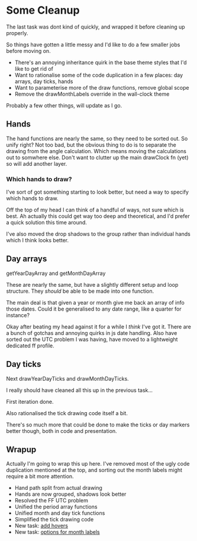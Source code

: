 Some Cleanup
============

The last task was dont kind of quickly, and wrapped it before cleaning up properly.

So things have gotten a little messy and I'd like to do a few smaller jobs before moving on.

* There's an annoying inheritance quirk in the base theme styles that I'd like to get rid of
* Want to rationalise some of the code duplication in a few places: day arrays, day ticks, hands
* Want to parameterise more of the draw functions, remove global scope
* Remove the drawMonthLabels override in the wall-clock theme

Probably a few other things, will update as I go.


Hands
-----

The hand functions are nearly the same, so they need to be sorted out.
So unify right?
Not too bad, but the obvious thing to do is to separate the drawing from the angle calculation.
Which means moving the calculations out to somwhere else.
Don't want to clutter up the main drawClock fn (yet) so will add another layer.

### Which hands to draw?

I've sort of got something starting to look better, but need a way to specify which hands to draw.

Off the top of my head I can think of a handful of ways, not sure which is best.
Ah actually this could get way too deep and theoretical, and I'd prefer a quick solution this time around.

I've also moved the drop shadows to the group rather than individual hands which I think looks better.



Day arrays
----------

getYearDayArray and getMonthDayArray

These are nearly the same, but have a slightly different setup and loop structure.
They *should* be able to be made into one function.

The main deal is that given a year or month give me back an array of info those dates.
Could it be generalised to any date range, like a quarter for instance?

Okay after beating my head against it for a while I *think* I've got it.
There are a bunch of gotchas and annoying quirks in js date handling.
Also have sorted out the UTC problem I was having, have moved to a lightweight dedicated ff profile.



Day ticks
---------

Next drawYearDayTicks and drawMonthDayTicks.

I really should have cleaned all this up in the previous task...

First iteration done.

Also rationalised the tick drawing code itself a bit.

There's so much more that could be done to make the ticks or day markers better though, both in code and presentation.



Wrapup
------

Actually I'm going to wrap this up here.
I've removed most of the ugly code duplication mentioned at the top, and sorting out the month labels might require a bit more attention.


* Hand path split from actual drawing
* Hands are now grouped, shadows look better
* Resolved the FF UTC problem
* Unified the period array functions
* Unified month and day tick functions
* Simplified the tick drawing code
* New task: [add hovers](<add hovers.md>)
* New task: [options for month labels](<options for month labels.md>)

